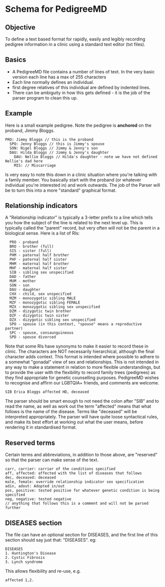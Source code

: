 # Schema for PedigreeMD
## Objective
To define a text based format for rapidly, easily and legibly recording pedigree information in a clinic using a standard text editor (txt files).

## Basics
* A PedigreeMD file contains a number of lines of text. In the very basic version each line has a max of 255 characters
* Each line normally defines an individual.
* first degree relatives of this individual are defined by indented lines.
* There can be ambiguity in how this gets defined - it is the job of the parser program to clean this up.
## Example
Here is a small example pedigree. Note the pedigree is **anchored** on the proband, Jimmy Bloggs.
~~~
PRO: Jimmy Bloggs // this is the proband
  SPO: Jenny Bloggs // this is Jimmy's spouse
  SON: Nigel Bloggs // Jimmy & Jenny's son
  DAU: Hilda Bloggs // Jimmy & Jenny's daughter
    DAU: Nellie Bloggs // Hilda's daughter - note we have not defined Nellie's dad here
    MIS: // Miscarriage
~~~
Is very easy to note this down in a clinic situation where you're talking with a family member. You basically start with the proband (or whatever individual you're interested in) and work outwards. The job of the Parser will be to turn this into a more "standard" graphical format.
## Relationship indicators
A "Relationship indicator" is typically a 3-letter prefix to a line which tells you how the subject of the line is related to the next level up. This is typically called the "parent" record, but very often will not be the parent in a biological sense. Here is a list of RIs:
~~~
  PRO - proband
  BRO - brother (full)
  SIS - sister (full)
  PHM - paternal half brother
  PHF - paternal half sister
  MHM - maternal half brother
  MHF - maternal half sister
  SIB - sibling sex unspecified
  DAD - father
  MUM - mother
  SON - son
  DAU - daughter
  CHX - child, sex unspecified
  MZM - monozygotic sibling MALE
  MZF - monozygotic sibling FEMALE
  MZX - monozygotic sibling sex unspecified
  DZM - dizygotic twin brother
  DZF - dizygotic twin sister
  DZX - dizygotic sibling sex unspecified
  SPO - spouse (in this context, "spouse" means a reproductive partner)
  SPC - spouse, consaunguineous
  SPD - spouse divorced
~~~  
Note that some RIs have synonyms to make it easier to record these in clinic. The characters are NOT necessarily hierarchical, although the final character adds context. This format is intended where possible to adhere to a somewhat "gonadal" view of sex and relationships. This is not intended in any way to make a statement in relation to more flexible understandings, but to provide the user with the flexibility to record family trees (pedigrees) as they find appropriate for genetic counselling purposes. PedigreeMD wishes to recognise and affirm our LGBTQIA+ friends, and comments are welcome.

~~~
SIB Erica Bloggs affected HD, deceased
~~~
The parser should be smart enough to not need the colon after "SIB" and to read the name, as well as work out the term "affected" means that what follows is the name of the disease. Terms like "deceased" will be interpreted appropriately. The parser will have quite loose syntactical rules, and make its best effort at working out what the user means, before rendering it in standardised format.

## Reserved terms
Certain terms and abbreviations, in addition to those above, are "reserved" so that the parser can make sense of the text. 
~~~
carr, carrier: carrier of the conditions specified 
aff, affected: affected with the list of diseases that follows
dec, deceased: deceased
male, female: override relationship indicator sex specification
adin, adout: Adopted in/out
pos, positive: tested positive for whatever genetic condition is being specified
neg, negative: tested negative
// anything that follows this is a comment and will not be parsed further 
~~~
## DISEASES section
The file can have an optional section for DISEASES, and the first line of this section should say just that: "DISEASES". eg:
~~~
DISEASES
1. Huntington's Disease
2. Cystic Fibrosis
3. Lynch syndrome
~~~
This allows flexibility and re-use, e.g. 
~~~
affected 1,2. 
~~~
